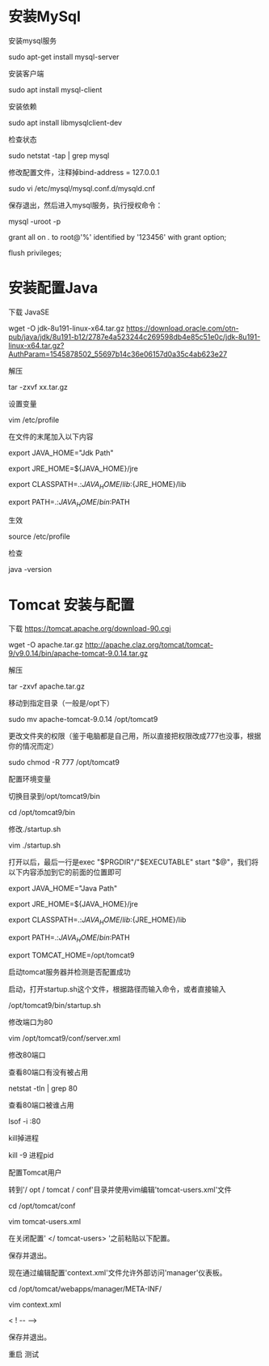# 安装MySql

安装mysql服务

sudo apt-get install mysql-server

安装客户端

sudo apt install mysql-client

安装依赖

sudo apt install libmysqlclient-dev

检查状态

sudo netstat -tap | grep mysql

修改配置文件，注释掉bind-address = 127.0.0.1

sudo vi /etc/mysql/mysql.conf.d/mysqld.cnf

保存退出，然后进入mysql服务，执行授权命令：

mysql -uroot -p

grant all on *.* to root@'%' identified by '123456' with grant option;

flush privileges;

# 安装配置Java

下载 JavaSE

wget -O jdk-8u191-linux-x64.tar.gz https://download.oracle.com/otn-pub/java/jdk/8u191-b12/2787e4a523244c269598db4e85c51e0c/jdk-8u191-linux-x64.tar.gz?AuthParam=1545878502_55697b14c36e06157d0a35c4ab623e27

解压

tar -zxvf xx.tar.gz

设置变量

vim /etc/profile

在文件的末尾加入以下内容

export JAVA_HOME="Jdk Path"

export JRE_HOME=${JAVA_HOME}/jre

export CLASSPATH=.:${JAVA_HOME}/lib:${JRE_HOME}/lib

export PATH=.:${JAVA_HOME}/bin:$PATH

生效

source /etc/profile

检查

java -version

# Tomcat 安装与配置

下载
https://tomcat.apache.org/download-90.cgi

wget -O apache.tar.gz http://apache.claz.org/tomcat/tomcat-9/v9.0.14/bin/apache-tomcat-9.0.14.tar.gz

解压

tar -zxvf apache.tar.gz

移动到指定目录（一般是/opt下）

sudo mv apache-tomcat-9.0.14 /opt/tomcat9

更改文件夹的权限（鉴于电脑都是自己用，所以直接把权限改成777也没事，根据你的情况而定）

sudo chmod -R 777 /opt/tomcat9

配置环境变量

切换目录到/opt/tomcat9/bin

cd /opt/tomcat9/bin

修改./startup.sh

vim ./startup.sh

打开以后，最后一行是exec "$PRGDIR"/"$EXECUTABLE" start "$@"，我们将以下内容添加到它的前面的位置即可

export JAVA_HOME="Java Path"

export JRE_HOME=${JAVA_HOME}/jre

export CLASSPATH=.:${JAVA_HOME}/lib:${JRE_HOME}/lib

export PATH=.:${JAVA_HOME}/bin:$PATH

export TOMCAT_HOME=/opt/tomcat9

启动tomcat服务器并检测是否配置成功

启动，打开startup.sh这个文件，根据路径而输入命令，或者直接输入

/opt/tomcat9/bin/startup.sh

修改端口为80

vim /opt/tomcat9/conf/server.xml

修改80端口

查看80端口有没有被占用

netstat -tln | grep 80

查看80端口被谁占用

lsof -i :80

kill掉进程

kill -9 进程pid

配置Tomcat用户

转到'/ opt / tomcat / conf'目录并使用vim编辑'tomcat-users.xml'文件

cd /opt/tomcat/conf

vim tomcat-users.xml

 在关闭配置' </ tomcat-users> '之前粘贴以下配置。

<role rolename="manager-gui"/>

<user username="root" password="admin" roles="manager-gui,admin-gui"/>

保存并退出。 

 现在通过编辑配置'context.xml'文件允许外部访问'manager'仪表板。

cd /opt/tomcat/webapps/manager/META-INF/

vim context.xml

< ! --  <Valve className="org.apache.catalina.valves.RemoteAddrValve" allow="127\.\d+\.\d+\.\d+|::1|0:0:0:0:0:0:0:1" /> -->

保存并退出。 

重启   测试
